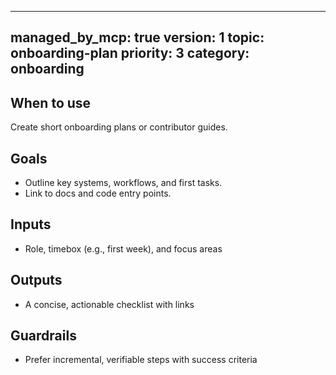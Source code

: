 <!--
⚙️  This file is generated and managed by the My Work Assistant MCP Server.
Do not edit directly.
To modify content, update:
  .my_work_assistant/my-work-assistant.config.json
-->
---
managed_by_mcp: true
version: 1
topic: onboarding-plan
priority: 3
category: onboarding
---
## When to use
Create short onboarding plans or contributor guides.

## Goals
- Outline key systems, workflows, and first tasks.
- Link to docs and code entry points.

## Inputs
- Role, timebox (e.g., first week), and focus areas

## Outputs
- A concise, actionable checklist with links

## Guardrails
- Prefer incremental, verifiable steps with success criteria